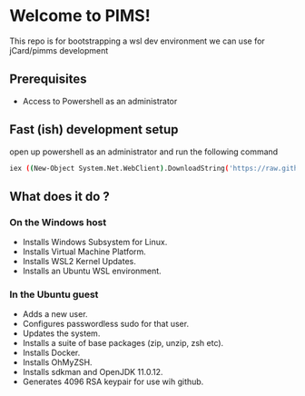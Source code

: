 # Welcome to PIMS!

This repo is for bootstrapping a wsl dev environment we can use for jCard/pimms development

## Prerequisites

- Access to Powershell as an administrator

## Fast (ish) development setup
open up powershell as an administrator and run the following command

```sh
iex ((New-Object System.Net.WebClient).DownloadString('https://raw.githubusercontent.com/dan-newday/new-starter/master/wsl2setup.ps1'))
```

## What does it do ?

### On the Windows host
- Installs Windows Subsystem for Linux.
- Installs Virtual Machine Platform.
- Installs WSL2 Kernel Updates.
- Installs an Ubuntu WSL environment.

### In the Ubuntu guest
- Adds a new user.
- Configures passwordless sudo for that user. 
- Updates the system.
- Installs a suite of base packages (zip, unzip, zsh etc).
- Installs Docker.
- Installs OhMyZSH.
- Installs sdkman and OpenJDK 11.0.12.
- Generates 4096 RSA keypair for use wih github.





